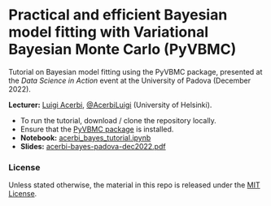 # Practical and efficient Bayesian model fitting with Variational Bayesian Monte Carlo (PyVBMC)

Tutorial on Bayesian model fitting using the PyVBMC package, presented at the *Data Science in Action* event at the University of Padova (December 2022).

**Lecturer:** [Luigi Acerbi](https://www.helsinki.fi/en/researchgroups/machine-and-human-intelligence), [@AcerbiLuigi](https://twitter.com/AcerbiLuigi) (University of Helsinki).

- To run the tutorial, download / clone the repository locally.
- Ensure that the [PyVBMC package](https://github.com/acerbilab/pyvbmc) is installed.
- **Notebook:** [acerbi_bayes_tutorial.ipynb](acerbi_bayes_tutorial.ipynb)
- **Slides:** [acerbi-bayes-padova-dec2022.pdf](acerbi-bayes-padova-dec2022.pdf)

### License

Unless stated otherwise, the material in this repo is released under the [MIT License](LICENSE).
